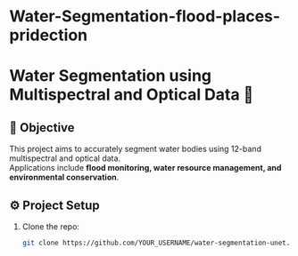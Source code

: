 # Water-Segmentation-flood-places-pridection

# Water Segmentation using Multispectral and Optical Data 🌊

## 📌 Objective
This project aims to accurately segment water bodies using 12-band multispectral and optical data.  
Applications include **flood monitoring, water resource management, and environmental conservation**.

## ⚙️ Project Setup
1. Clone the repo:
   ```bash
   git clone https://github.com/YOUR_USERNAME/water-segmentation-unet.git
